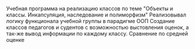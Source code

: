 Учебная программа на реализацию классов по теме "Объекты и классы. Инкапсуляция, наследование и полиморфизм"
Реализовывал логику функционала учебной группы в парадигме ООП
Создание классов педагогов и судентов с возможностью выстовления оценок, а так-же вывод информации по каждому классу. Сравнение по средней оценке

